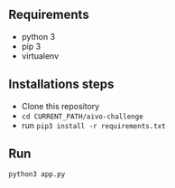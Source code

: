 ## Requirements
- python 3
- pip 3
- virtualenv

## Installations steps

- Clone this repository
- `cd CURRENT_PATH/aivo-challenge`
- run `pip3 install -r requirements.txt`

## Run

`python3 app.py`
